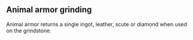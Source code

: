 ## Animal armor grinding

Animal armor returns a single ingot, leather, scute or diamond when used on the grindstone.